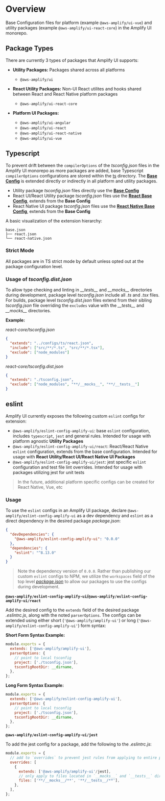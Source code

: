# Overview

Base Configuration files for platform (example `@aws-amplify/ui-vue`) and utility packages (example `@aws-amplify/ui-react-core`) in the Amplify UI monorepo.

## Package Types

There are currently 3 types of packages that Amplify UI supports:

- **Utility Packages:** Packages shared across all platforms

  - `@aws-amplify/ui`

- **React Utility Packages:** Non-UI React utilites and hooks shared between React and React Native platform packages

  - `@aws-amplify/ui-react-core`

- **Platform UI Packages:**
  - `@aws-amplify/ui-angular`
  - `@aws-amplify/ui-react`
  - `@aws-amplify/ui-react-native`
  - `@aws-amplify/ui-vue`

## Typescript

To prevent drift between the `compilerOptions` of the _tsconfig.json_ files in the Amplify UI monorepo as more packages are added, base Typescript `compilerOptions` configurations are stored within the [ts](./ts) directory. The **[Base Config](./ts/tsconfig.base.json)** is extended directly or indirectly in all platform and utility packages.

- Utility package _tsconfig.json_ files directly use the **[Base Config](./ts/tsconfig.base.json)**
- React UI/React Utility package _tsconfig.json_ files use the **[React Base Config](./ts/tsconfig.react.json)**, extends from the **Base Config**
- React Native UI package _tsconfig.json_ files use the **[React Native Base Config](./ts/tsconfig.react-native.json)**, extends from the **Base Config**

A basic visualization of the extension hierarchy:

```tree
base.json
├── react.json
└── react-native.json
```

### Strict Mode

All packages are in TS strict mode by default unless opted out at the package configuration level.

### Usage of _tsconfig.dist.json_

To allow type checking and linting in _\_\_tests\_\__ and _\_\_mocks\_\__ directories during development, package level _tsconfig.json_ include all _.ts_ and _.tsx_ files. For builds, package level _tsconfig.dist.json_ files extend from their sibling _tsconfig.json_ file overriding the `excludes` value with the _\_\_tests\_\__ and _\_\_mocks\_\__ directories.

**Example:**

_react-core/tsconfig.json_

```json
{
  "extends": "../configs/ts/react.json",
  "include": ["src/**/*.ts", "src/**/*.tsx"],
  "exclude": ["node_modules"]
}
```

_react-core/tsconfig.dist.json_

```json
{
  "extends": "./tsconfig.json",
  "exclude": ["node_modules", "**/__mocks__", "**/__tests__"]
}
```

## eslint

Amplify UI currently exposes the following custom `eslint` configs for extension:

- `@aws-amplify/eslint-config-amplify-ui`: base `eslint` configuration, includes `typescript`, `jest` and general rules. Intended for usage with platform agnostic **Utility Packages**
- `@aws-amplify/eslint-config-amplify-ui/react`: React/React Native `eslint` configuration, extends from the base configuration. Intended for usage with **React Utility/React UI/React Native UI Packages**
- `@aws-amplify/eslint-config-amplify-ui/jest`: jest specific `eslint` configuration and test file lint overrides. Intended for usage with packages utilizing jest for unit tests

> In the future, additional platform specific configs can be created for React Native, Vue, etc

### Usage

To use the `eslint` configs in an Amplify UI package, declare `@aws-amplify/eslint-config-amplify-ui` as a dev dependency and `eslint` as a direct dependency in the desired package _package.json_:

```json
{
  "devDependencies": {
    "@aws-amplify/eslint-config-amplify-ui": "0.0.0"
  },
  "dependencies": {
    "eslint": "^8.13.0"
  }
}
```

> Note the dependency version of `0.0.0`. Rather than publishing our custom `eslint` configs to NPM, we utilize the `workspaces` field of the top level [_package.json_](../../package.json) to allow our packages to use the configs during development.

**`@aws-amplify/eslint-config-amplify-ui`/`@aws-amplify/eslint-config-amplify-ui/react`**

Add the desired config to the `extends` field of the desired package _.eslintrc.js_, along with the noted `parserOptions`. The configs can be extended using either short (`'@aws-amplify/amplify-ui'`) or long (`'@aws-amplify/eslint-config-amplify-ui'`) form syntax:

**Short Form Syntax Example:**

```js
module.exports = {
  extends: ['@aws-amplify/amplify-ui'],
  parserOptions: {
    // point to local tsconfig
    project: ['./tsconfig.json'],
    tsconfigRootDir: __dirname,
  },
};
```

**Long Form Syntax Example:**

```js
module.exports = {
  extends: ['@aws-amplify/eslint-config-amplify-ui'],
  parserOptions: {
    // point to local tsconfig
    project: ['./tsconfig.json'],
    tsconfigRootDir: __dirname,
  },
};
```

**`@aws-amplify/eslint-config-amplify-ui/jest`**

To add the jest config for a package, add the following to the _.eslintrc.js_:

```js
module.exports = {
  // add to `overrides` to prevent jest rules from applying to entire package
  overrides: [
    {
      extends: ['@aws-amplify/amplify-ui'/jest],
      // only apply to files located in `__mocks__` and `__tests__` directories
      files: ['**/__mocks__/**', '**/__tests__/**'],
    },
  ],
};
```
